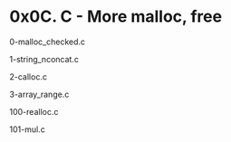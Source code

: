 # 0x0C. C - More malloc, free 

0-malloc_checked.c

1-string_nconcat.c

2-calloc.c

3-array_range.c

100-realloc.c

101-mul.c
